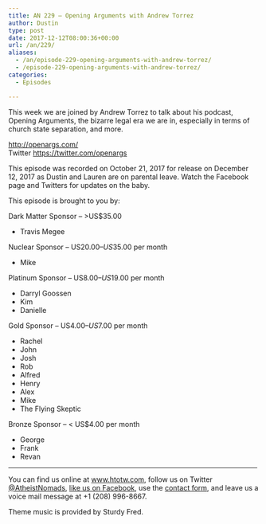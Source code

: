 ```yaml
---
title: AN 229 – Opening Arguments with Andrew Torrez
author: Dustin
type: post
date: 2017-12-12T08:00:36+00:00
url: /an/229/
aliases:
  - /an/episode-229-opening-arguments-with-andrew-torrez/
  - /episode-229-opening-arguments-with-andrew-torrez/
categories:
  - Episodes

---
```

<div id="buzzsprout-player-10552880"></div><script src="https://www.buzzsprout.com/1983601/10552880-episode-229-opening-arguments-with-andrew-torrez.js?container_id=buzzsprout-player-10552880&player=small" type="text/javascript" charset="utf-8"></script>
  
This week we are joined by Andrew Torrez to talk about his podcast, Opening Arguments, the bizarre legal era we are in, especially in terms of church state separation, and more.
<!--more-->
<http://openargs.com/>  
Twitter <https://twitter.com/openargs>

This episode was recorded on October 21, 2017 for release on December 12, 2017 as Dustin and Lauren are on parental leave. Watch the Facebook page and Twitters for updates on the baby.

This episode is brought to you by:

Dark Matter Sponsor – >US$35.00  
* Travis Megee  

Nuclear Sponsor – US$20.00 – US$35.00 per month  
* Mike  

Platinum Sponsor – US$8.00 – US$19.00 per month  
* Darryl Goossen  
* Kim  
* Danielle  

Gold Sponsor – US$4.00 – US$7.00 per month  
* Rachel  
* John  
* Josh  
* Rob  
* Alfred  
* Henry  
* Alex  
* Mike  
* The Flying Skeptic  

Bronze Sponsor – < US$4.00 per month  
* George  
* Frank  
* Revan

<hr width="500" />

You can find us online at <a href="https://www.htotw.com/" target="_blank" rel="noopener">www.htotw.com</a>, follow us on Twitter <a href="https://htotw.com/twitter" target="_blank" rel="noopener">@AtheistNomads</a>, <a href="https://htotw.com/facebook" target="_blank" rel="noopener">like us on Facebook</a>, use the [contact form](https://htotw.com/contact), and leave us a voice mail message at +1 (208) 996-8667.

Theme music is provided by Sturdy Fred.